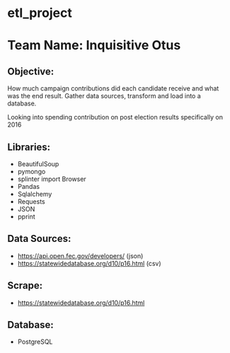 # etl_project
# Team Name: Inquisitive Otus


## Objective:

How much campaign contributions did each candidate receive and what was the end result.
Gather data sources, transform and load into a database. 


Looking into spending contribution on post election results specifically on 2016

## Libraries:
* BeautifulSoup
* pymongo
* splinter import Browser
* Pandas
* Sqlalchemy
* Requests
* JSON
* pprint


## Data Sources:
* https://api.open.fec.gov/developers/ (json)
* https://statewidedatabase.org/d10/p16.html (csv)

## Scrape:
* https://statewidedatabase.org/d10/p16.html 

## Database:
* PostgreSQL
